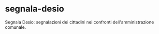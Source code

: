 # segnala-desio
Segnala Desio: segnalazioni dei cittadini nei confronti dell'amministrazione comunale.
